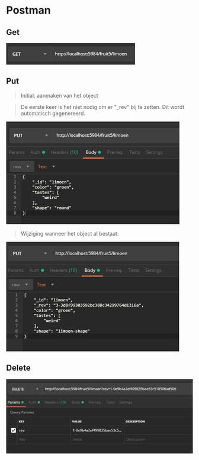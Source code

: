 # Postman

## Get

![get](afb/getLimoen.png)

## Put

> Initial: aanmaken van het object

> De eerste keer is het niet nodig om er "_rev" bij te zetten. Dit wordt automatisch gegenereerd.

![put1](afb/putLimoen.png)

> Wijziging wanneer het object al bestaat:

![put2](afb/wijzigLimoen.png)



## Delete

![delete](afb/deleteLimoen.png)
